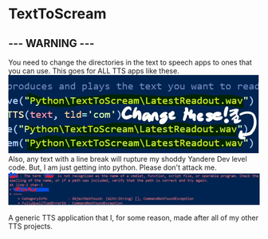 # TextToScream

## --- WARNING ---
You need to change the directories in the text to speech apps to ones that you can use. This goes for ALL TTS apps like these.<br/>
![directories 2 change part 2](https://github.com/asadava/TextToScream/blob/main/dirDRAW2.jpg) <br/>
Also, any text with a line break will rupture my shoddy Yandere Dev level code. But, I am just getting into python. Please don't attack me.
![crash](https://github.com/asadava/TextToScream/blob/main/crasherto.jpg)

A generic TTS application that I, for some reason, made after all of my other TTS projects.
